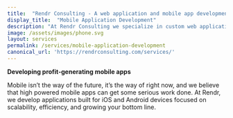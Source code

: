 ```yaml
---
title:  "Rendr Consulting - A web application and mobile app development company"
display_title:  "Mobile Application Development"
description: "At Rendr Consulting we specialize in custom web application development, mobile app development, custom software development, and technology consulting."
image: /assets/images/phone.svg
layout: services
permalink: /services/mobile-application-development
canonical_url: 'https://rendrconsulting.com/services/'
---
```

**Developing profit-generating mobile apps**

Mobile isn’t the way of the future, it’s the way of right now, and we believe that high powered mobile apps can get some serious work done. At Rendr, we develop applications built for iOS and Android devices focused on scalability, efficiency, and growing your bottom line.